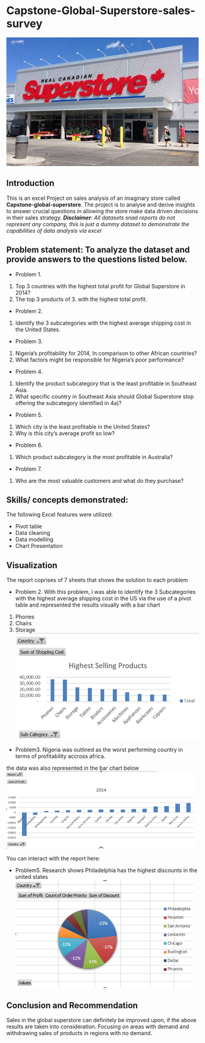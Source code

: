 # Capstone-Global-Superstore-sales-survey

![](Intor_Image_SuperStore.jpg)

## Introduction

This is an excel Project on sales analysis of an imaginary store called **Capstone-global-superstore**. The project is to analyse and derive insights to answer crucial questions in allowing the store make data driven decisions in their sales strategy.
**_Disclaimer_**: _All datasets snad reports do not represent any company, this is just a dummy dataset to demonstrate the capabilities of data analysis via excel_

## Problem statement: To analyze the dataset and provide answers to the questions listed below.
- Problem 1.
1. Top 3 countries with the highest total profit for Global Superstore in 2014?
2. The top 3 products of 3. with the highest total profit.
- Problem 2.
1. Identify the 3 subcategories with the highest average shipping cost in the United States.
- Problem 3.
1. Nigeria’s profitability  for 2014, In comparison to other African countries?
2. What factors might be responsible for Nigeria’s poor performance?
- Problem 4.
1. Identify the product subcategory that is the least profitable in Southeast Asia.
2. What specific country in Southeast Asia should Global Superstore stop offering the subcategory identified in 4a)?
- Problem 5.
1.  Which city is the least profitable in the United States? 
2. Why is this city’s average profit so low?
- Problem 6.
1. Which product subcategory is the most profitable in Australia?
- Problem 7.
1. Who are the most valuable customers and what do they purchase?

## Skills/ concepts demonstrated: 
The following Excel features were utilized: 
- Pivot table 
- Data cleaning 
- Data modelling 
- Chart Presentation

## Visualization

The report coprises of 7 sheets that shows the solution to each problem

- Problem 2.
With this problem, i was able to identify the 3 Subcategories with the highest average shipping cost in the US via the use of a pivot table and represented the results visually with a bar chart
1. Phones
2. Chairs
3. Storage
![](1_Highest_Selling_Subcategory.PNG)


- Problem3. 
Nigeria was outlined as the worst performing country in terms of profitability accross africa.

the data was also represented in the bar chart below
![](3_2014_sales_per_country_performance.PNG)

You can interact with the report here:

- Problem5.
Research shows Philadelphia has the highest discounts in the united states
![](5_Highest_Discount_in_the_US.PNG)

## Conclusion and Recommendation
Sales in the global superstore can definitely be improved upon, if the above results are taken into consideration. Focusing on areas with demand and withdrawing sales of products in regions with no demand.

